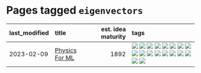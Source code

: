 # Pages tagged `eigenvectors`

|last_modified|title|est. idea maturity|tags
|:---|:---|---:|:---|
|2023-02-09|[Physics For ML](../physics_for_ml.md)|1892|[![](https://img.shields.io/badge/tag-brownianmotion-fe4dc)](../tags/brownianmotion.md) [![](https://img.shields.io/badge/tag-curriculum-d5ffe)](../tags/curriculum.md) [![](https://img.shields.io/badge/tag-curvature-a68128)](../tags/curvature.md) [![](https://img.shields.io/badge/tag-education-b4243e)](../tags/education.md) [![](https://img.shields.io/badge/tag-eigenvectors-b7fb0)](../tags/eigenvectors.md) [![](https://img.shields.io/badge/tag-gaugetheory-b25b5)](../tags/gaugetheory.md) [![](https://img.shields.io/badge/tag-grouptheory-76bb24)](../tags/grouptheory.md) [![](https://img.shields.io/badge/tag-machinelearning-496a1)](../tags/machinelearning.md) [![](https://img.shields.io/badge/tag-manifolds-683f3)](../tags/manifolds.md) [![](https://img.shields.io/badge/tag-ode-96bcc)](../tags/ode.md) [![](https://img.shields.io/badge/tag-optimization-997e5)](../tags/optimization.md) [![](https://img.shields.io/badge/tag-pde-77485f)](../tags/pde.md) [![](https://img.shields.io/badge/tag-physics-e839f4)](../tags/physics.md) [![](https://img.shields.io/badge/tag-probabilityfields-b08442)](../tags/probabilityfields.md) [![](https://img.shields.io/badge/tag-quantummechanics-e6ab9)](../tags/quantummechanics.md) [![](https://img.shields.io/badge/tag-relativity-abf295)](../tags/relativity.md) [![](https://img.shields.io/badge/tag-tensorcalculus-97a75e)](../tags/tensorcalculus.md) [![](https://img.shields.io/badge/tag-textbook-29349d)](../tags/textbook.md)|